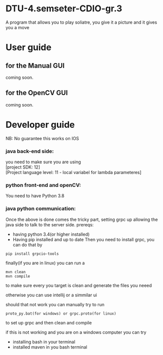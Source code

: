 # DTU-4.semseter-CDIO-gr.3
A program that allows you to play soliatre, you give it a picture and it gives you a move

# User guide 
## for the Manual GUI
coming soon.

## for the OpenCV GUI
coming soon.


# Developer guide
NB: No guarantee this works on IOS
### java back-end side:
you need to make sure you are using       
[project SDK: 12]     
[Project language level: 11 - local variabel for lambda parameteres]

### python front-end and openCV:
You need to have Python 3.8

### java python communication:
Once the above is done comes the tricky part, setting grpc up allowing the java side to talk to the server side.
prereqs:
- having python 3.4(or higher installed)
- Having pip installed and up to date
Then you need to install grpc, you can do that by
```
pip install grpcio-tools
```
finally(if you are in linux) you can run a
```
mvn clean
mvn compile
```
to make sure every you target is clean and generate the files you neeed 

otherwise you can use intellij or a simmilar ui

should that not work you can manually try to run
```
proto_py.bat(for windows) or grpc.proto(for linux)
```
to set up grpc and then clean and compile

if this is not working and you are on a windows computer you can try
- installing bash in your terminal
- installed maven in you bash terminal

